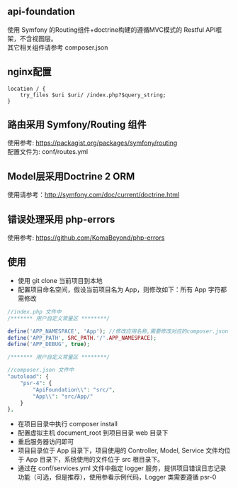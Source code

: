 ## api-foundation
使用 Symfony 的Routing组件+doctrine构建的遵循MVC模式的 Restful API框架，不含视图层。   
其它相关组件请参考 composer.json

## nginx配置
```nginx
location / {
    try_files $uri $uri/ /index.php?$query_string;
}
```
## 路由采用 Symfony/Routing 组件
使用参考: https://packagist.org/packages/symfony/routing    
配置文件为: conf/routes.yml 

## Model层采用Doctrine 2 ORM
使用请参考：http://symfony.com/doc/current/doctrine.html

## 错误处理采用 php-errors
使用参考: https://github.com/KomaBeyond/php-errors

## 使用
* 使用 git clone 当前项目到本地
* 配置项目命名空间，假设当前项目名为 App，则修改如下：所有 App 字符都需修改
```php
//index.php 文件中
/******* 用户自定义常量区 ********/

define('APP_NAMESPACE', 'App'); //修改应用名称,需要修改对应的composer.json
define('APP_PATH', SRC_PATH.'/'.APP_NAMESPACE);
define('APP_DEBUG', true);

/******* 用户自定义常量区 ********/

//composer.json 文件中
"autoload": {
    "psr-4": {
        "ApiFoundation\\": "src/",
        "App\\": "src/App/"
    }
},
```
* 在项目目录中执行 composer install
* 配置虚拟主机 document_root 到项目目录 web 目录下
* 重启服务器访问即可
* 项目目录位于 App 目录下，项目使用的 Controller, Model, Service 文件均位于 App 目录下，系统使用的文件位于 src 根目录下。
* 通过在 conf/services.yml 文件中指定 logger 服务，提供项目错误日志记录功能（可选，但是推荐），使用参看示例代码，Logger 类需要遵循 psr-0

